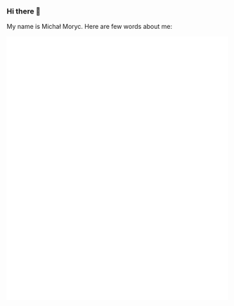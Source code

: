 ### Hi there 👋
My name is Michał Moryc. Here are few words about me:
<div>
    <img src="aboutme.svg" width="800" height="600" alt="css-in-readme">
</div>
